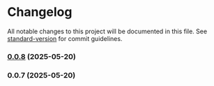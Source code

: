 # Changelog

All notable changes to this project will be documented in this file. See [standard-version](https://github.com/conventional-changelog/standard-version) for commit guidelines.

### [0.0.8](https://github.com/bravebox/strapi-plugin-multi-month-selector/compare/v0.0.7...v0.0.8) (2025-05-20)

### 0.0.7 (2025-05-20)
